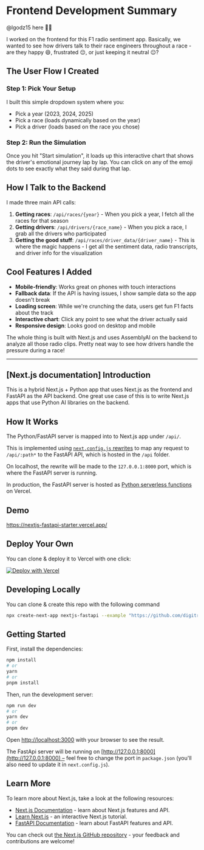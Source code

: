 # Frontend Development Summary

@lgodz15 here 👋🏼

I worked on the frontend for this F1 radio sentiment app. Basically, we wanted to see how drivers talk to their race engineers throughout a race - are they happy 😄, frustrated 😔, or just keeping it neutral 😐?

## The User Flow I Created

### Step 1: Pick Your Setup

I built this simple dropdown system where you:

- Pick a year (2023, 2024, 2025)
- Pick a race (loads dynamically based on the year)
- Pick a driver (loads based on the race you chose)

### Step 2: Run the Simulation

Once you hit "Start simulation", it loads up this interactive chart that shows the driver's emotional journey lap by lap. You can click on any of the emoji dots to see exactly what they said during that lap.

## How I Talk to the Backend

I made three main API calls:

1. **Getting races**: `/api/races/{year}` - When you pick a year, I fetch all the races for that season
2. **Getting drivers**: `/api/drivers/{race_name}` - When you pick a race, I grab all the drivers who participated
3. **Getting the good stuff**: `/api/races/driver_data/{driver_name}` - This is where the magic happens - I get all the sentiment data, radio transcripts, and driver info for the visualization

## Cool Features I Added

- **Mobile-friendly**: Works great on phones with touch interactions
- **Fallback data**: If the API is having issues, I show sample data so the app doesn't break
- **Loading screen**: While we're crunching the data, users get fun F1 facts about the track
- **Interactive chart**: Click any point to see what the driver actually said
- **Responsive design**: Looks good on desktop and mobile

The whole thing is built with Next.js and uses AssemblyAI on the backend to analyze all those radio clips. Pretty neat way to see how drivers handle the pressure during a race!

---

## [Next.js documentation] Introduction

This is a hybrid Next.js + Python app that uses Next.js as the frontend and FastAPI as the API backend. One great use case of this is to write Next.js apps that use Python AI libraries on the backend.

## How It Works

The Python/FastAPI server is mapped into to Next.js app under `/api/`.

This is implemented using [`next.config.js` rewrites](https://github.com/digitros/nextjs-fastapi/blob/main/next.config.js) to map any request to `/api/:path*` to the FastAPI API, which is hosted in the `/api` folder.

On localhost, the rewrite will be made to the `127.0.0.1:8000` port, which is where the FastAPI server is running.

In production, the FastAPI server is hosted as [Python serverless functions](https://vercel.com/docs/concepts/functions/serverless-functions/runtimes/python) on Vercel.

## Demo

https://nextjs-fastapi-starter.vercel.app/

## Deploy Your Own

You can clone & deploy it to Vercel with one click:

[![Deploy with Vercel](https://vercel.com/button)](https://vercel.com/new/clone?repository-url=https%3A%2F%2Fgithub.com%2Fdigitros%2Fnextjs-fastapi%2Ftree%2Fmain)

## Developing Locally

You can clone & create this repo with the following command

```bash
npx create-next-app nextjs-fastapi --example "https://github.com/digitros/nextjs-fastapi"
```

## Getting Started

First, install the dependencies:

```bash
npm install
# or
yarn
# or
pnpm install
```

Then, run the development server:

```bash
npm run dev
# or
yarn dev
# or
pnpm dev
```

Open [http://localhost:3000](http://localhost:3000) with your browser to see the result.

The FastApi server will be running on [http://127.0.0.1:8000](http://127.0.0.1:8000) – feel free to change the port in `package.json` (you'll also need to update it in `next.config.js`).

## Learn More

To learn more about Next.js, take a look at the following resources:

- [Next.js Documentation](https://nextjs.org/docs) - learn about Next.js features and API.
- [Learn Next.js](https://nextjs.org/learn) - an interactive Next.js tutorial.
- [FastAPI Documentation](https://fastapi.tiangolo.com/) - learn about FastAPI features and API.

You can check out [the Next.js GitHub repository](https://github.com/vercel/next.js/) - your feedback and contributions are welcome!
